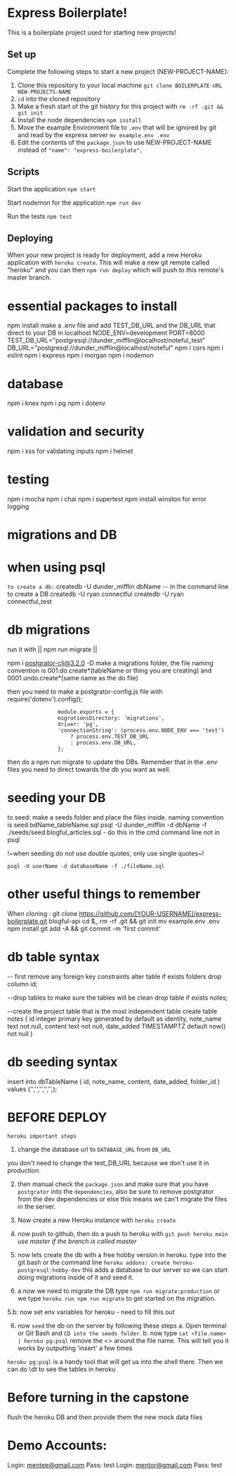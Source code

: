 # Express Boilerplate!

This is a boilerplate project used for starting new projects!

## Set up

Complete the following steps to start a new project (NEW-PROJECT-NAME):

1. Clone this repository to your local machine `git clone BOILERPLATE-URL NEW-PROJECTS-NAME`
2. `cd` into the cloned repository
3. Make a fresh start of the git history for this project with `rm -rf .git && git init`
4. Install the node dependencies `npm install`
5. Move the example Environment file to `.env` that will be ignored by git and read by the express server `mv example.env .env`
6. Edit the contents of the `package.json` to use NEW-PROJECT-NAME instead of `"name": "express-boilerplate",`

## Scripts

Start the application `npm start`

Start nodemon for the application `npm run dev`

Run the tests `npm test`

## Deploying

When your new project is ready for deployment, add a new Heroku application with `heroku create`. This will make a new git remote called "heroku" and you can then `npm run deploy` which will push to this remote's master branch.

# essential packages to install

npm install
make a .env file and add TEST_DB_URL and the DB_URL that direct to your DB in localhost
NODE_ENV=development
PORT=8000
TEST_DB_URL="postgresql://dunder_mifflin@localhost/noteful_test"
DB_URL="postgresql://dunder_mifflin@localhost/noteful"
npm i cors
npm i eslint
npm i express
npm i morgan
npm i nodemon

# database

npm i knex
npm i pg
npm i dotenv

# validation and security

npm i xss for validating inputs
npm i helmet

# testing

npm i mocha
npm i chai
npm i supertest
npm install winston for error logging

# migrations and DB

# when using psql

`to create a db:`
createdb -U dunder_mifflin dbName -- in the command line to create a DB
createdb -U ryan connectful
createdb -U ryan connectful_test

# db migrations

run it with || npm run migrate ||

npm i postgrator-cli@3.2.0 -D make a migrations folder, the file naming convention is 001.do.create*(tableName or thing you are creating) and 0001.undo.create*(same name as the do file)

then you need to make a postgrator-config.js file with
require('dotenv').config();

                    module.exports = {
                    migrationsDirectory: 'migrations',
                    driver: 'pg',
                    'connectionString': (process.env.NODE_ENV === 'test')
                        ? process.env.TEST_DB_URL
                        : process.env.DB_URL,
                    };

then do a npm run migrate to update the DBs. Remember that in the .env files you need to direct towards the db you want as well.

# seeding your DB

to seed: make a seeds folder and place the files inside. naming convention is seed.bdName_tableName.sql
psql -U dunder_mifflin -d dbName -f ./seeds/seed.blogful_articles.sql - do this in the  cmd command line not in psql

!~when seeding do not use double quotes, only use single quotes~!

`psql -U userName -d databaseName -f ./fileName.sql`

# other useful things to remember

When cloning :
git clone https://github.com/[YOUR-USERNAME]/express-boilerplate.git blogful-api
cd \$\_
rm -rf .git && git init
mv example.env .env
npm install
git add -A && git commit -m 'first commit'

# db table syntax

-- first remove any foreign key constraints
alter table if exists folders
drop column id;

--drop tables to make sure the tables will be clean
drop table if exists notes;

--create the project table that is the most independent table
create table notes (
id integer primary key generated by default as identity,
note_name text not null,
content text not null,
date_added TIMESTAMPTZ default now() not null
)

# db seeding syntax

insert into dbTableName ( id, note_name, content, date_added, folder_id )
values ('','','','','',);

# BEFORE DEPLOY

`heroku important steps`

1.  change the database url to `DATABASE_URL` from `DB_URL`

you don't need to change the test_DB_URL because we don't use it in production.

2.  then manual check the `package.json` and make sure that you have `postgrator` into the `dependencies`, also be sure to remove postgrator from the dev dependencies or else this means we can't migrate the files in the server.

3.  Now create a new Heroku instance with `heroku create`

4.  now push to github, then do a push to heroku with
    `git push heroku main` _use master if the branch is called master_

5.  now lets create the db with a free hobby version in heroku. type into the git bash or the command line
    `heroku addons: create heroku-postgresql:hobby-dev`
    this adds a database to our server so we can start doing migrations inside of it and seed it.

5.  a now we need to migrate the DB type `npm run migrate:production` or we type `heroku run npm run migrate` to get started on the migration.

5.b: now set env variables for heroku - need to fill this out

6.  now `seed` the db on the server by following these steps
    a. Open terminal or Git Bash and `CD into the seeds folder`.
    b. now type `cat <file.name> | heroku pg:psql` remove the <> around the file name. This will tell you it works by outputting 'insert' a few times



`heroku pg:psql` is a handy tool that will get us into the shell there. Then we can do \dt to see the tables in heroku

# Before turning in the capstone

flush the heroku DB and then provide them the new mock data files


# Demo Accounts: 
Login: mentee@gmail.com Pass: test
Login: mentor@gmail.com Pass: test